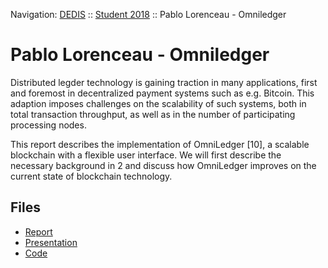 Navigation: [DEDIS](https://github.com/dedis/doc) ::
[Student 2018](../README.md) ::
Pablo Lorenceau - Omniledger

# Pablo Lorenceau - Omniledger

Distributed legder technology is gaining traction in many applications, first
and foremost in decentralized payment systems such as e.g. Bitcoin. This
adaption imposes challenges on the scalability of such systems, both in total
transaction throughput, as well as in the number of participating processing
nodes.

This report describes the implementation of OmniLedger [10], a scalable
blockchain with a flexible user interface. We will first describe the necessary
background in 2 and discuss how OmniLedger improves on the current state of
blockchain technology.

## Files

- [Report](report-2018_1-pablo_lorenceau-omniledger.pdf)
- [Presentation](presentation-2018_1-pablo_lorenceau-omniledger.pdf)
- [Code](code)
